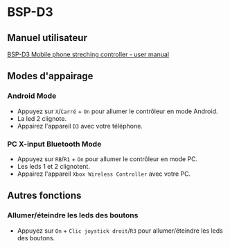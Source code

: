 # BSP-D3

## Manuel utilisateur

[BSP-D3 Mobile phone streching controller - user manual](./BSP-D3%20Mobile%20phone%20streching%20controller%20-%20user%20manual.pdf)

## Modes d'appairage

### Android Mode

- Appuyez sur `X`/`Carré` + `On` pour allumer le contrôleur en mode Android.
- La led 2 clignote.
- Appairez l'appareil `D3` avec votre téléphone.

### PC X-input Bluetooth Mode

- Appuyez sur `RB`/`R1` + `On` pour allumer le contrôleur en mode PC.
- Les leds 1 et 2 clignotent.
- Appairez l'appareil `Xbox Wireless Controller` avec votre PC.

## Autres fonctions

### Allumer/éteindre les leds des boutons

- Appuyez sur `On` + `Clic joystick droit`/`R3` pour allumer/éteindre les leds des boutons.
